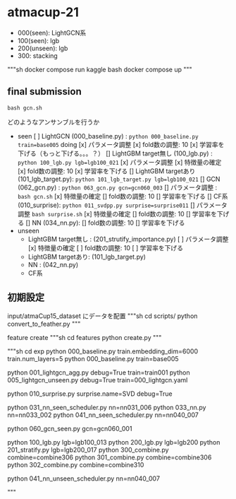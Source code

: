 # atmacup-21

- 000(seen): LightGCN系
- 100(seen): lgb
- 200(unseen): lgb
- 300: stacking

"""sh
docker compose run kaggle bash
docker compose up
"""

## final submission

```
bash gcn.sh
```

どのようなアンサンブルを行うか

- seen
  [ ] LightGCN (000_baseline.py) : `python 000_baseline.py  train=base005` doing
    [x] パラメータ調整
    [x] fold数の調整: 10
    [x] 学習率を下げる（もっと下げる。。。？）
  [] LightGBM target無し (100_lgb.py) : `python 100_lgb.py lgb=lgb100_021`
    [x] パラメータ調整
    [x] 特徴量の確定
    [x] fold数の調整: 10
    [x] 学習率を下げる
  [] LightGBM targetあり (101_lgb_target.py): `python 101_lgb_target.py lgb=lgb100_021`
  [] GCN (062_gcn.py) : `python 063_gcn.py gcn=gcn060_003`
    [] パラメータ調整 : `bash gcn.sh`
    [x] 特徴量の確定
    [] fold数の調整: 10
    [] 学習率を下げる
  [] CF系  (010_surprise): `python 011_svdpp.py surprise=surprise011`
    [] パラメータ調整  `bash surprise.sh`
    [x] 特徴量の確定
    [] fold数の調整: 10
    [] 学習率を下げる
  [] NN  (034_nn.py):
    [] fold数の調整: 10
    [] 学習率を下げる
- unseen
  - LightGBM target無し : (201_strutify_importance.py)
    [ ] パラメータ調整
    [x] 特徴量の確定
    [ ] fold数の調整: 10
    [ ] 学習率を下げる
  - LightGBM targetあり: (101_lgb_target.py)
  - NN : (042_nn.py)
  - CF系

## 初期設定

input/atmaCup15_dataset にデータを配置
"""sh
cd scripts/
python convert_to_feather.py
"""

feature create
"""sh
cd features
python create.py
"""

"""sh
cd exp
python 000_baseline.py  train.embedding_dim=6000 train.num_layers=5
python 000_baseline.py  train=base005

python 001_lightgcn_agg.py debug=True train=train001
python 005_lightgcn_unseen.py debug=True train=000_lightgcn.yaml

python 010_surprise.py surprise.name=SVD debug=True

python 031_nn_seen_scheduler.py nn=nn031_006
python 033_nn.py nn=nn033_002
python 041_nn_seen_scheduler.py nn=nn040_007

python 060_gcn_seen.py gcn=gcn060_001

python 100_lgb.py lgb=lgb100_013
python 200_lgb.py lgb=lgb200
python 201_stratify.py lgb=lgb200_017
python 300_combine.py combine=combine306
python 301_combine.py combine=combine306
python 302_combine.py combine=combine310

python 041_nn_unseen_scheduler.py  nn=nn040_007

"""

